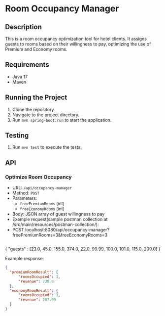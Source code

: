 # Room Occupancy Manager

## Description
This is a room occupancy optimization tool for hotel clients. It assigns guests to rooms based on their willingness to pay, optimizing the use of Premium and Economy rooms.

## Requirements
- Java 17
- Maven
  
## Running the Project
1. Clone the repository.
2. Navigate to the project directory.
3. Run `mvn spring-boot:run` to start the application.

## Testing
1. Run `mvn test` to execute the tests.

## API
### Optimize Room Occupancy
- URL: `/api/occupancy-manager`
- Method: `POST`
- Parameters:
  - `freePremiumRooms` (int)
  - `freeEconomyRooms` (int)
- Body: JSON array of guest willingness to pay
- Example request(sample postman collection at /src/main/resources/postman-collection/):
- POST localhost:8080/api/occupancy-manager?freePremiumRooms=3&freeEconomyRooms=3
  ```json
{
    "guests" : [23.0, 45.0, 155.0, 374.0, 22.0, 99.99, 100.0, 101.0, 115.0, 209.0]
}


Example response:
  ```json
 {
    "premiumRoomResult": {
        "roomsOccupied": 3,
        "revenue": 738.0
    },
    "economyRoomResult": {
        "roomsOccupied": 3,
        "revenue": 167.99
    }
 }

